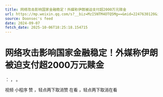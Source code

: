 ```yaml
---
title: 网络攻击影响国家金融稳定！外媒称伊朗被迫支付超2000万元赎金
url: https://mp.weixin.qq.com/s?__biz=MzI5NTM4OTQ5Mg==&mid=2247630120&idx=4&sn=5e77755b9b92a56516178d034887f97d
source: Doonsec's feed
date: 2024-09-07
fetch_date: 2025-10-06T18:25:18.154715
---
```


# 网络攻击影响国家金融稳定！外媒称伊朗被迫支付超2000万元赎金

：
，
。

视频
小程序
赞
，轻点两下取消赞
在看
，轻点两下取消在看